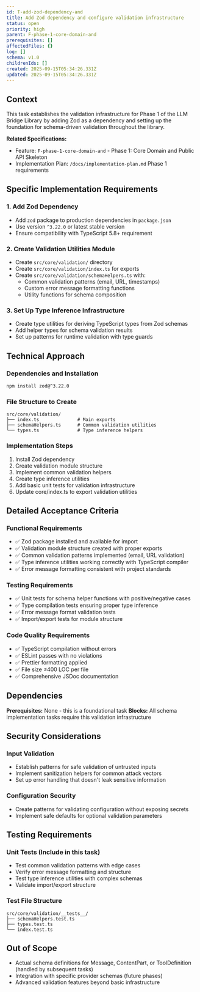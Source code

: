 ```yaml
---
id: T-add-zod-dependency-and
title: Add Zod dependency and configure validation infrastructure
status: open
priority: high
parent: F-phase-1-core-domain-and
prerequisites: []
affectedFiles: {}
log: []
schema: v1.0
childrenIds: []
created: 2025-09-15T05:34:26.331Z
updated: 2025-09-15T05:34:26.331Z
---
```


## Context

This task establishes the validation infrastructure for Phase 1 of the LLM Bridge Library by adding Zod as a dependency and setting up the foundation for schema-driven validation throughout the library.

**Related Specifications:**

- Feature: `F-phase-1-core-domain-and` - Phase 1: Core Domain and Public API Skeleton
- Implementation Plan: `/docs/implementation-plan.md` Phase 1 requirements

## Specific Implementation Requirements

### 1. Add Zod Dependency

- Add `zod` package to production dependencies in `package.json`
- Use version `^3.22.0` or latest stable version
- Ensure compatibility with TypeScript 5.8+ requirement

### 2. Create Validation Utilities Module

- Create `src/core/validation/` directory
- Create `src/core/validation/index.ts` for exports
- Create `src/core/validation/schemaHelpers.ts` with:
  - Common validation patterns (email, URL, timestamps)
  - Custom error message formatting functions
  - Utility functions for schema composition

### 3. Set Up Type Inference Infrastructure

- Create type utilities for deriving TypeScript types from Zod schemas
- Add helper types for schema validation results
- Set up patterns for runtime validation with type guards

## Technical Approach

### Dependencies and Installation

```bash
npm install zod@^3.22.0
```

### File Structure to Create

```
src/core/validation/
├── index.ts              # Main exports
├── schemaHelpers.ts      # Common validation utilities
└── types.ts              # Type inference helpers
```

### Implementation Steps

1. Install Zod dependency
2. Create validation module structure
3. Implement common validation helpers
4. Create type inference utilities
5. Add basic unit tests for validation infrastructure
6. Update core/index.ts to export validation utilities

## Detailed Acceptance Criteria

### Functional Requirements

- ✅ Zod package installed and available for import
- ✅ Validation module structure created with proper exports
- ✅ Common validation patterns implemented (email, URL validation)
- ✅ Type inference utilities working correctly with TypeScript compiler
- ✅ Error message formatting consistent with project standards

### Testing Requirements

- ✅ Unit tests for schema helper functions with positive/negative cases
- ✅ Type compilation tests ensuring proper type inference
- ✅ Error message format validation tests
- ✅ Import/export tests for module structure

### Code Quality Requirements

- ✅ TypeScript compilation without errors
- ✅ ESLint passes with no violations
- ✅ Prettier formatting applied
- ✅ File size ≤400 LOC per file
- ✅ Comprehensive JSDoc documentation

## Dependencies

**Prerequisites:** None - this is a foundational task
**Blocks:** All schema implementation tasks require this validation infrastructure

## Security Considerations

### Input Validation

- Establish patterns for safe validation of untrusted inputs
- Implement sanitization helpers for common attack vectors
- Set up error handling that doesn't leak sensitive information

### Configuration Security

- Create patterns for validating configuration without exposing secrets
- Implement safe defaults for optional validation parameters

## Testing Requirements

### Unit Tests (Include in this task)

- Test common validation patterns with edge cases
- Verify error message formatting and structure
- Test type inference utilities with complex schemas
- Validate import/export structure

### Test File Structure

```
src/core/validation/__tests__/
├── schemaHelpers.test.ts
├── types.test.ts
└── index.test.ts
```

## Out of Scope

- Actual schema definitions for Message, ContentPart, or ToolDefinition (handled by subsequent tasks)
- Integration with specific provider schemas (future phases)
- Advanced validation features beyond basic infrastructure
